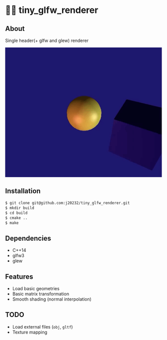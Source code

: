 # 👨‍🎨 tiny_glfw_renderer

## About
Single header(+ glfw and glew) renderer

![](https://github.com/j20232/tiny_glfw_renderer/blob/master/assets/sample.gif)

## Installation

```
$ git clone git@github.com:j20232/tiny_glfw_renderer.git
$ mkdir build
$ cd build
$ cmake ..
$ make
```

## Dependencies

- C++14
- glfw3
- glew

## Features

- Load basic geometries
- Basic matrix transformation
- Smooth shading (normal interpolation)

## TODO

- Load external files (`obj`, `gltf`)
- Texture mapping
